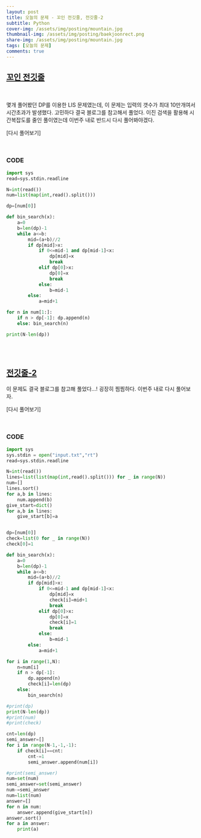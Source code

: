 ```yaml
---
layout: post
title: 오늘의 문제 - 꼬인 전깃줄, 전깃줄-2
subtitle: Python
cover-img: /assets/img/posting/mountain.jpg
thumbnail-img: /assets/img/posting/baekjoonrect.png
share-img: /assets/img/posting/mountain.jpg
tags: [오늘의 문제]
comments: true
---
```


## [꼬인 전깃줄](https://www.acmicpc.net/problem/1365)

<br>

몇개 풀어봤던 DP를 이용한 LIS 문제였는데, 이 문제는 입력의 갯수가 최대 10만개여서 시간초과가 발생했다. 고민하다 결국 블로그를 참고해서 풀었다.
이진 검색을 활용해 시간복잡도를 줄인 풀이였는데 이번주 내로 반드시 다시 풀어봐야겠다.

[다시 풀어보기]

<br>

### CODE

```python
import sys
read=sys.stdin.readline

N=int(read())
num=list(map(int,read().split()))

dp=[num[0]]

def bin_search(x):
    a=0
    b=len(dp)-1
    while a<=b:
        mid=(a+b)//2
        if dp[mid]>x:
            if 0<=mid-1 and dp[mid-1]<x:
                dp[mid]=x
                break
            elif dp[0]>x:
                dp[0]=x
                break
            else:
                b=mid-1
        else:
            a=mid+1

for n in num[1:]:
    if n > dp[-1]: dp.append(n)
    else: bin_search(n)

print(N-len(dp))
```

<br>
<br>

## [전깃줄-2](https://www.acmicpc.net/problem/2568)

이 문제도 결국 블로그를 참고해 풀었다...! 굉장히 찜찜하다.
이번주 내로 다시 풀어보자.

[다시 풀어보기]

<br>

### CODE

```python
import sys
sys.stdin = open("input.txt","rt")
read=sys.stdin.readline

N=int(read())
lines=list(list(map(int,read().split())) for _ in range(N))
num=[]
lines.sort()
for a,b in lines:
    num.append(b)
give_start=dict()
for a,b in lines:
    give_start[b]=a


dp=[num[0]]
check=list(0 for _ in range(N))
check[0]=1

def bin_search(x):
    a=0
    b=len(dp)-1
    while a<=b:
        mid=(a+b)//2
        if dp[mid]>x:
            if 0<=mid-1 and dp[mid-1]<x:
                dp[mid]=x
                check[i]=mid+1
                break
            elif dp[0]>x:
                dp[0]=x
                check[i]=1
                break
            else:
                b=mid-1
        else:
            a=mid+1

for i in range(1,N):
    n=num[i]
    if n > dp[-1]:
        dp.append(n)
        check[i]=len(dp)
    else:
        bin_search(n)

#print(dp)
print(N-len(dp))
#print(num)
#print(check)

cnt=len(dp)
semi_answer=[]
for i in range(N-1,-1,-1):
    if check[i]==cnt:
        cnt-=1
        semi_answer.append(num[i])

#print(semi_answer)
num=set(num)
semi_answer=set(semi_answer)
num-=semi_answer
num=list(num)
answer=[]
for n in num:
    answer.append(give_start[n])
answer.sort()
for a in answer:
    print(a)
```

<br>

<br>
